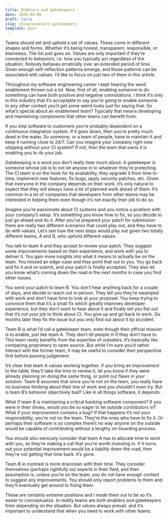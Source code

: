 ```yaml
---
title: Enablers and gatekeepers
date: 2020-04-09
draft: false
slug: /blog/enablers-gatekeepers
template: post
---
```


Teams should set and uphold a set of values. These come in different shapes and forms. Whether it’s being honest, transparent, responsible, or blameless. The list just goes on. Values are only important if they’re connected to behaviors, i.e. how you typically act regardless of the situation. Nobody behaves erratically over an extended period of time. Given enough self-reflection patterns emerge, and those patterns can be associated with values. I’d like to focus on just two of them in this article.

Throughout my software engineering career I kept hearing the word enablement thrown out a lot. Now, first of all, enabling someone to do something can have both positive and negative connotations. I think it’s only in this industry that it’s acceptable to say you’re going to enable someone. In any other context you’d get some weird looks just for saying that. So what’s special about an enablement team? Typically that means developing and maintaining components that other teams can benefit from.

If you ship software to customers you’re probably dependent on a continuous integration system. If it goes down, then you’re pretty much dead in the water. So someone, or a team of people, have to maintain it and keep it running close to 24/7. Can you imagine your company right now shipping without your CI system? If not, then the team that owns it is enabling you to do your job.

Gatekeeping is a word you don’t really hear much about. A gatekeeper is someone whose job is to not let anyone in to whatever they’re protecting. The CI team is on the hook for its availability, they upgrade it from time to time, implement new features, fix bugs, apply security patches, etc. Given that everyone in the company depends on their work, it’s only natural to expect that they will always have a lot of planned work ahead of them. It’s common in a lot of companies that developers from other teams may be interested in helping them even though it’s not exactly their job to do so.

Imagine you’re passionate about CI systems and you notice a problem with your company’s setup. It’s something you know how to fix, so you decide to just go ahead and do it. After you’ve prepared your patch for submission there are really two different scenarios that could play out, and they have to do with values. Let’s see how the next steps would play out given two totally different teams, A and B, who uphold different values.

You talk to team A and they accept to review your patch. They suggest some improvements based on their experience, and work with you to deliver it. You gain more insights into what it means to actually be on the team. You missed an edge-case and they point that out to you. You go back and fix it and re-submit, and your patch is finally accepted. They also let you know what’s coming down the road in the next months in case you find other issues.

You send your patch to team B. You don’t hear anything back for a couple of days, and decide to reach out in person. They tell you they’re swamped with work and don’t have time to look at your proposal. You keep trying to convince them that it’s a small fix which greatly improves developer experience, but they don’t want to hear about it and finally tell you flat out that it’s not your job to think about CI. You give up and go back to work. Six months later they fix the issue but you only find out about it by accident.

Team B is what I’d call a gatekeeper team, even though their official mission is to enable, just like team A. They don’t let people in if they don’t have to. This team rarely benefits from the expertise of outsiders. It’s basically like comparing proprietary to open source. But while I’m sure you’d rather interact with the former team, it may be useful to consider their perspective first before passing judgement.

It’s clear that team A values working together. If you bring an improvement to the table, they’ll take the time to review it, let you know if they were already planning on doing the same thing, or point out flaws in your solution. Team B assumes that since you’re not on the team, you really have no business thinking about their line of work and you shouldn’t even try. But is team B’s behavior objectively bad? Like in all things software, it depends.

What if team B is maintaining a critical banking software component? If you were in their shoes, would you be so eager to let outside contributors in? What if your improvement contains a bug? If that happens it’s not your responsibility, you’re not on the team. They’re the ones who have to fix it. Or perhaps their software is so complex there’s no way anyone on the outside would be capable of contributing without a lengthy on-boarding process.

You should also seriously consider that team A has to allocate time to work with you, so they’re making a call that you’re worth investing in. If it turns out your potential improvement would be a liability down the road, then they’re not getting that time back. It’s gone.

Team B in contrast is more draconian with their time. They consider themselves (perhaps rightfully so) experts in their field, and their assumption is, unless you’re on the team, you do not have enough context to suggest any improvements. You should only report problems to them and they’ll eventually get around to fixing them.

These are certainly extreme positions and I made them out to be so it’s easier to conceptualize. In reality teams are both enablers and gatekeepers from depending on the situation. But values always prevail, and it’s important to understand that when you need to work with other teams.

